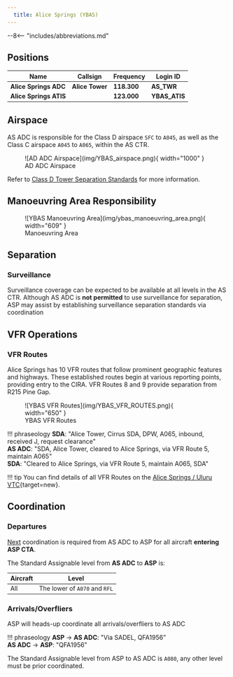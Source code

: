 ```yaml
---
  title: Alice Springs (YBAS)
---
```


--8<-- "includes/abbreviations.md"

## Positions
| Name | Callsign | Frequency | Login ID |
| ---- | -------- | --------- | ---------------- |
| **Alice Springs ADC** | **Alice Tower** | **118.300** | **AS_TWR** |
| **Alice Springs ATIS** |  | **123.000** | **YBAS_ATIS** |

## Airspace
AS ADC is responsible for the Class D airspace `SFC` to `A045`, as well as the Class C airspace `A045` to `A065`, within the AS CTR.

<figure markdown>
![AD ADC Airspace](img/YBAS_airspace.png){ width="1000" }
  <figcaption>AD ADC Airspace</figcaption>
</figure>

Refer to [Class D Tower Separation Standards](../../../separation-standards/classd) for more information.

## Manoeuvring Area Responsibility
<figure markdown>
![YBAS Manoeuvring Area](img/ybas_manoeuvring_area.png){ width="609" }
  <figcaption>Manoeuvring Area</figcaption>
</figure>

## Separation
### Surveillance
Surveillance coverage can be expected to be available at all levels in the AS CTR. Although AS ADC is **not permitted** to use surveillance for separation, ASP may assist by establishing surveillance separation standards via coordination

## VFR Operations
### VFR Routes
Alice Springs has 10 VFR routes that follow prominent geographic features and highways. These established routes begin at various reporting points, providing entry to the CIRA. VFR Routes 8 and 9 provide separation from R215 Pine Gap.

<figure markdown>
![YBAS VFR Routes](img/YBAS_VFR_ROUTES.png){ width="650" }
  <figcaption>YBAS VFR Routes</figcaption>
</figure>

!!! phraseology 
    **SDA**: "Alice Tower, Cirrus SDA, DPW, A065, inbound, received J, request clearance"  
    **AS ADC**: "SDA, Alice Tower, cleared to Alice Springs, via VFR Route 5, maintain A065"  
    **SDA**: "Cleared to Alice Springs, via VFR Route 5, maintain A065, SDA"  

!!! tip
    You can find details of all VFR Routes on the [Alice Springs / Uluru VTC](https://www.airservicesaustralia.com/aip/aip.asp){target=new}.

## Coordination
### Departures
[Next](../../controller-skills/coordination.md#next) coordination is required from AS ADC to ASP for all aircraft **entering ASP CTA**.

The Standard Assignable level from **AS ADC** to **ASP** is:

| Aircraft | Level |
| ---- | ---- |
| All | The lower of `A070` and `RFL` |

### Arrivals/Overfliers
ASP will heads-up coordinate all arrivals/overfliers to AS ADC

!!! phraseology
    <span class="hotline">**ASP** -> **AS ADC**</span>: "Via SADEL, QFA1956”  
    <span class="hotline">**AS ADC** -> **ASP**</span>: "QFA1956"  

The Standard Assignable level from ASP to AS ADC is `A080`, any other level must be prior coordinated.